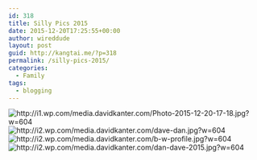 ```yaml
---
id: 318
title: Silly Pics 2015
date: 2015-12-20T17:25:55+00:00
author: wireddude
layout: post
guid: http://kangtai.me/?p=318
permalink: /silly-pics-2015/
categories:
  - Family
tags:
  - blogging
---
```

<img src="http://i1.wp.com/media.davidkanter.com/Photo-2015-12-20-17-18.jpg?w=604" alt="http://i1.wp.com/media.davidkanter.com/Photo-2015-12-20-17-18.jpg?w=604" data-recalc-dims="1" />

<img src="http://i2.wp.com/media.davidkanter.com/dave-dan.jpg?w=604" alt="http://i2.wp.com/media.davidkanter.com/dave-dan.jpg?w=604" data-recalc-dims="1" />

<img src="http://i2.wp.com/media.davidkanter.com/b-w-profile.jpg?w=604" alt="http://i2.wp.com/media.davidkanter.com/b-w-profile.jpg?w=604" data-recalc-dims="1" />

<img src="http://i2.wp.com/media.davidkanter.com/dan-dave-2015.jpg?w=604" alt="http://i2.wp.com/media.davidkanter.com/dan-dave-2015.jpg?w=604" data-recalc-dims="1" />